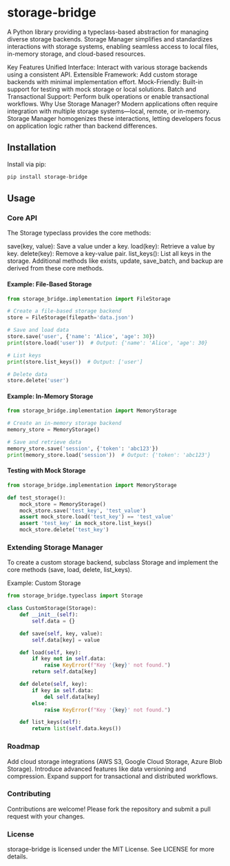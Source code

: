 # storage-bridge
A Python library providing a typeclass-based abstraction for managing diverse storage backends. Storage Manager simplifies and standardizes interactions with storage systems, enabling seamless access to local files, in-memory storage, and cloud-based resources.

Key Features
Unified Interface: Interact with various storage backends using a consistent API.
Extensible Framework: Add custom storage backends with minimal implementation effort.
Mock-Friendly: Built-in support for testing with mock storage or local solutions.
Batch and Transactional Support: Perform bulk operations or enable transactional workflows.
Why Use Storage Manager?
Modern applications often require integration with multiple storage systems—local, remote, or in-memory. Storage Manager homogenizes these interactions, letting developers focus on application logic rather than backend differences.

## Installation
Install via pip:

```bash
pip install storage-bridge
```

## Usage
### Core API
The Storage typeclass provides the core methods:

save(key, value): Save a value under a key.
load(key): Retrieve a value by key.
delete(key): Remove a key-value pair.
list_keys(): List all keys in the storage.
Additional methods like exists, update, save_batch, and backup are derived from these core methods.

#### Example: File-Based Storage
```python
from storage_bridge.implementation import FileStorage

# Create a file-based storage backend
store = FileStorage(filepath='data.json')

# Save and load data
store.save('user', {'name': 'Alice', 'age': 30})
print(store.load('user'))  # Output: {'name': 'Alice', 'age': 30}

# List keys
print(store.list_keys())  # Output: ['user']

# Delete data
store.delete('user')
```

#### Example: In-Memory Storage
```python
from storage_bridge.implementation import MemoryStorage

# Create an in-memory storage backend
memory_store = MemoryStorage()

# Save and retrieve data
memory_store.save('session', {'token': 'abc123'})
print(memory_store.load('session'))  # Output: {'token': 'abc123'}
```

#### Testing with Mock Storage
```python
from storage_bridge.implementation import MemoryStorage

def test_storage():
    mock_store = MemoryStorage()
    mock_store.save('test_key', 'test_value')
    assert mock_store.load('test_key') == 'test_value'
    assert 'test_key' in mock_store.list_keys()
    mock_store.delete('test_key')
```

### Extending Storage Manager
To create a custom storage backend, subclass Storage and implement the core methods (save, load, delete, list_keys).

Example: Custom Storage
```python
from storage_bridge.typeclass import Storage

class CustomStorage(Storage):
    def __init__(self):
        self.data = {}

    def save(self, key, value):
        self.data[key] = value

    def load(self, key):
        if key not in self.data:
            raise KeyError(f"Key '{key}' not found.")
        return self.data[key]

    def delete(self, key):
        if key in self.data:
            del self.data[key]
        else:
            raise KeyError(f"Key '{key}' not found.")

    def list_keys(self):
        return list(self.data.keys())
```

### Roadmap
Add cloud storage integrations (AWS S3, Google Cloud Storage, Azure Blob Storage).
Introduce advanced features like data versioning and compression.
Expand support for transactional and distributed workflows.

### Contributing
Contributions are welcome! Please fork the repository and submit a pull request with your changes.

### License
storage-bridge is licensed under the MIT License. See LICENSE for more details.
